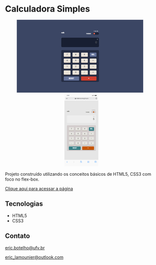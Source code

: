 # Calculadora Simples

<div align="center" style="margin: 10px">
    <img style="height: 240px; object-fit: cover; margin-right: 10px;" src="git/desktop.jpg" alt="desktop preview">
    <img style="height: 240px" src="git/lmobile.jpg" alt="mobile preview">
</div>

Projeto construído utilizando os conceitos básicos de HTML5, CSS3 com foco no flex-box.

[Clique aqui para acessar a página](https://ericlamounier.github.io/HomePageW/)

## Tecnologias

- HTML5
- CSS3

## Contato
eric.botelho@ufv.br

eric_lamounier@outlook.com